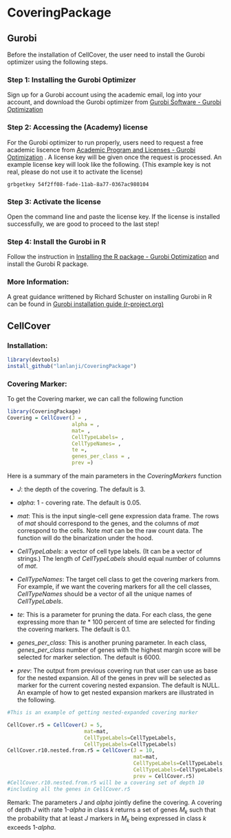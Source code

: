 # CoveringPackage

## Gurobi

Before the installation of CellCover, the user need to install the Gurobi optimizer using the following steps.

### Step 1: Installing the Gurobi Optimizer

Sign up for a Gurobi account using the academic email, log into your account, and download the Gurobi optimizer from [Gurobi Software - Gurobi Optimization](https://www.gurobi.com/downloads/gurobi-software/)

### Step 2: Accessing the (Academy) license

For the Gurobi optimizer to run properly, users need to request a free academic liscence from [Academic Program and Licenses - Gurobi Optimization](https://www.gurobi.com/academia/academic-program-and-licenses/) . A license key will be given once the request is processed. An example license key will look like the following. (This example key is not real, please do not use it to activate the license)

```
grbgetkey 54f2ff08-fade-11ab-8a77-0367ac980104
```

### Step 3: Activate the license

Open the command line and paste the license key. If the license is installed successfully, we are good to proceed to the last step!

### Step 4: Install the Gurobi in R

Follow the instruction in [Installing the R package - Gurobi Optimization](https://www.gurobi.com/documentation/9.5/refman/ins_the_r_package.html) and install the Gurobi R package.

### More Information:

A great guidance writtened by Richard Schuster on installing Gurobi in R can be found in [Gurobi installation guide (r-project.org)](https://cran.r-project.org/web/packages/prioritizr/vignettes/gurobi_installation_guide.html)

## CellCover

### Installation:

```r
library(devtools)
install_github("lanlanji/CoveringPackage")
```

### Covering Marker:

To get the Covering marker, we can call the following function

```r
library(CoveringPackage)
Covering = CellCover(J = ,
                     alpha = ,
                     mat= ,
                     CellTypeLabels= ,
                     CellTypeNames= , 
                     te =,
                     genes_per_class = ,
                     prev =)
```

Here is a summary of the main parameters in the *CoveringMarkers* function

- *J*: the depth of the covering. The default is 3.
  
- *alpha*: 1 - covering rate. The default is 0.05.
  
- *mat*: This is the input single-cell gene expression data frame. The rows of *mat* should correspond to the genes, and the columns of *mat* correspond to the cells. Note *mat* can be the raw count data. The function will do the binarization under the hood.
  
- *CellTypeLabels*: a vector of cell type labels. (It can be a vector of strings.) The length of *CellTypeLabels* should equal number of columns of *mat*.
  
- *CellTypeNames*: The target cell class to get the covering markers from. For example, if we want the covering markers for all the cell classes, *CellTypeNames* should be a vector of all the unique names of *CellTypeLabels*.
  
- *te*: This is a parameter for pruning the data. For each class, the gene expressing more than *te* * 100 percent of time are selected for finding the covering markers. The default is $0.1$.
  
- *genes_per_class*: This is another pruning parameter. In each class, *genes_per_class* number of genes with the highest margin score will be selected for marker selection. The default is 6000.
  
- *prev*: The output from previous covering run that user can use as base for the nested expansion. All of the genes in prev will be selected as marker for the current covering nested expansion. The default is NULL. An example of how to get nested expansion markers are illustrated in the following.
  

```r
#This is an example of getting nested-expanded covering marker

CellCover.r5 = CellCover(J = 5, 
                         mat=mat,
                         CellTypeLabels=CellTypeLabels,
                         CellTypeLabels=CellTypeLabels)
CellCover.r10.nested.from.r5 = CellCover(J = 10, 
                                         mat=mat,
                                         CellTypeLabels=CellTypeLabels,
                                         CellTypeLabels=CellTypeLabels,
                                         prev = CellCover.r5)
#CellCover.r10.nested.from.r5 will be a covering set of depth 10 
#including all the genes in CellCover.r5
```

Remark: The parameters *J* and *alpha* jointly define the covering. A covering of depth *J* with rate 1-*alpha* in class $k$ returns a set of genes $M_k$ such that the probability that at least *J* markers in $M_k$ being expressed in class $k$ exceeds 1-*alpha*.
